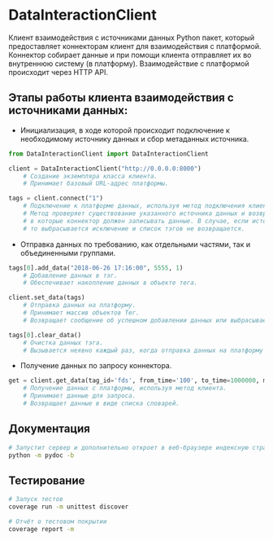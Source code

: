 # DataInteractionClient

Клиент взаимодействия с источниками данных
Python пакет, который предоставляет коннекторам клиент для взаимодействия с платформой.
Коннектор собирает данные и при помощи клиента отправляет их во внутреннюю систему (в платформу).
Взаимодействие с платформой происходит через HTTP API.

## Этапы работы клиента взаимодействия с источниками данных:

- Инициализация, в ходе которой происходит подключение к необходимому источнику данных и сбор метаданных источника.

```python
from DataInteractionClient import DataInteractionClient

client = DataInteractionClient("http://0.0.0.0:8000")
    # Создание экземпляра класса клиента.
    # Принимает базовый URL-адрес платформы.

tags = client.connect("1")
    # Подключение к платформе данных, используя метод подключения клиента.
    # Метод проверяет существование указанного источника данных и возвращает список тэгов,
    # в которые коннектор должен записывать данные. В случае, если источник данных неактивен,
    # то выбрасывается исключение и список тэгов не возвращается.
```

- Отправка данных по требованию, как отдельными частями, так и объединенными группами.

```python
tags[0].add_data("2018-06-26 17:16:00", 5555, 1)
    # Добавление данных в тэг.
    # Обеспечивает накопление данных в объекте тега.

client.set_data(tags)
    # Отправка данных на платформу.
    # Принимает массив объектов Тег.
    # Возвращает сообщение об успешном добавлении данных или выбрасывает исключение.

tags[0].clear_data()
    # Очистка данных тэга.
    # Вызывается неявно каждый раз, когда отправка данных на платформу завершилась успешно.
```

- Получение данных по запросу коннектора.

```python
get = client.get_data(tag_id='fds', from_time='100', to_time=1000000, max_count=100, time_step=100000, format_param=True)
    # Получение данных с платформы, используя метод клиента.
    # Принимает данные для запроса.
    # Возвращает данные в виде списка словарей.
```

## Документация

```bash
# Запустит сервер и дополнительно откроет в веб-браузере индексную страницу модуля. На каждой обслуживаемой странице вверху есть панель навигации, где вы можете получить справку по отдельному элементу, выполнить поиск по всем модулям по ключевому слову в строке синопсиса и перейти на страницы «Указатель модулей» , «Темы» и «Ключевые слова» .
python -m pydoc -b
```

## Тестирование

```bash
# Запуск тестов
coverage run -m unittest discover

# Отчёт о тестовом покрытии
coverage report -m
```